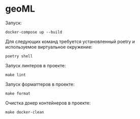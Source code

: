 # geoML

Запуск:
```
docker-compose up --build
```

Для следующих команд требуется установленный poetry и используемое виртуальное окружение:
```
poetry shell
```

Запуск линтеров в проекте:
```
make lint
```

Запуск форматтеров в проекте:
```
make format
```

Очистка докер контейнеров в проекте:
```
make docker-clean
```
